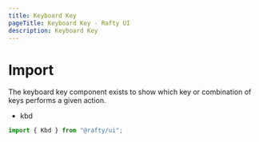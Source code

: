 ```yaml
---
title: Keyboard Key
pageTitle: Keyboard Key - Rafty UI
description: Keyboard Key
---
```


# Import

The keyboard key component exists to show which key or combination of keys performs a given action.

- kbd

```jsx
import { Kbd } from "@rafty/ui";
```
